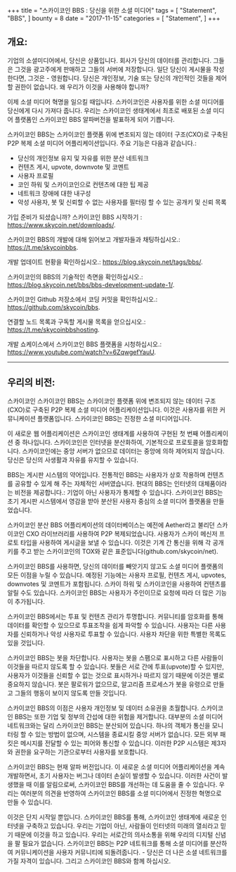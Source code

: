 +++
title = "스카이코인 BBS : 당신을 위한 소셜 미디어"
tags = [
    "Statement",
    "BBS",
]
bounty = 8
date = "2017-11-15"
categories = [
    "Statement",
]
+++

## 개요:

기업의 소셜미디어에서, 당신은 상품입니다. 회사가 당신의 데이터를 관리합니다. 그들은 그것을 광고주에게 판매하고 그들의 서버에 저장합니다. 일단 당신이 게시물을 작성한다면, 그것은 - 영원합니다. 당신은 개인정보, 기술 또는 당신의 개인적인 것들을 제어할 권한이 없습니다. 왜 우리가 이것을 사용해야 합니까?

이제 소셜 미디어 혁명을 일으킬 때입니다. 스카이코인은 사용자를 위한 소셜 미디어를 당신에게 다시 가져다 줍니다. 우리는 스카이코인 생태계에서 최초로 배포된 소셜 미디어 플랫폼인 스카이코인 BBS 알파버전을 발표하게 되어 기쁩니다. 

스카이코인 BBS는 스카이코인 플랫폼 위에 변조되지 않는 데이터 구조(CXO)로 구축된 P2P 복제 소셜 미디어 어플리케이션입니다. 주요 기능은 다음과 같습니다.:

-	당신의 개인정보 유지 및 자유를 위한 분산 네트워크
-	컨텐츠 게시, upvote, downvote 및 코멘트
-	사용자 프로필
-	코인 하워 및 스카이코인으로 컨텐츠에 대한 팁 제공
-	네트워크 장애에 대한 내구성
-	악성 사용자, 봇 및 신뢰할 수 없는 사용자를 필터링 할 수 있는 공개키 및 신뢰 목록

가입 준비가 되셨습니까? 스카이코인 BBS 시작하기 : https://www.skycoin.net/downloads/.

스카이코인 BBS의 개발에 대해 읽어보고 개발자들과 채팅하십시오.: https://t.me/skycoinbbs.

개발 업데이트 현황을 확인하십시오.: https://blog.skycoin.net/tags/bbs/.

스카이코인의 BBS의 기술적인 측면을 확인하십시오.: https://blog.skycoin.net/bbs/bbs-development-update-1/.

스카이코인 Github 저장소에서 코딩 커밋을 확인하십시오.: https://github.com/skycoin/bbs.

연결할 노드 목록과 구독할 게시물 목록을 얻으십시오.: https://t.me/skycoinbbshosting.

개발 쇼케이스에서 스카이코인 BBS 플랫폼을 시청하십시오.: https://www.youtube.com/watch?v=6ZqwgefYauU. 

---

## 우리의 비전: 
스카이코인 스카이코인 BBS는 스카이코인 플랫폼 위에 변조되지 않는 데이터 구조(CXO)로 구축된 P2P 복제 소셜 미디어 어플리케이션입니다. 이것은 사용자를 위한 커뮤니케이션 플랫폼입니다. 스카이코인 BBS는 진정한 소셜 미디어입니다.

이 새로운 웹 어플리케이션은 스카이코인 생태계를 사용하여 구현된 첫 번째 어플리케이션 중 하나입니다. 스카이코인은 인터넷을 분산화하여, 기본적으로 프로토콜을 암호화합니다. 스카이코인에는 중앙 서버가 없으므로 데이터는 중앙에 의하 제어되지 않습니다. 당신은 당신의 사생활과 자유를 유지할 수 있습니다.

BBS는 게시판 시스템의 약어입니다. 전통적인 BBS는 사용자가 상호 작용하며 컨텐츠를 공유할 수 있게 해 주는 자체적인 서버였습니다. 현대의 BBS는 인터넷의 대체품이라는 비전을 제공합니다.: 기업이 아닌 사용자가 통제할 수 있습니다. 스카이코인 BBS는 초기 게시판 시스템에서 영감을 받아 분산된 사용자 중심의 소셜 미디어 플랫폼을 만들었습니다.

스카이코인 분산 BBS 어플리케이션의 데이터베이스는 예전에 Aether라고 불리던 스카이코인 CXO 라이브러리를 사용하여 P2P 복제되었습니다. 사용자가 스카이 메신저 프로토 타입을 사용하여 게시글을 보낼 수 있습니다. 이것은 기계 간 통신을 위해 각 공개키를 주고 받는 스카이코인의 TOX와 같은 표준입니다(github.com/skycoin/net). 

스카이코인 BBS를 사용하면, 당신의 데이터를 빼앗기지 않고도 소셜 미디어 플랫폼의 모든 이점을 누릴 수 있습니다. 예정된 기능에는 사용자 프로필, 컨텐츠 게시, upvotes, downvotes 및 코멘트가 포함됩니다. 스카이 하워 및 스카이코인을 사용하여 컨텐츠를 알릴 수도 있습니다. 스카이코인 BBS는 사용자가 주인이므로 요청에 따라 더 많은 기능이 추가됩니다. 

스카이코인 BBS에서는 투표 및 컨텐츠 관리가 투명합니다. 커뮤니티를 암호화를 통해 데이터를 확인할 수 있으므로 투표조작을 쉽게 파악할 수 있습니다. 사용자는 다른 사용자를 신뢰하거나 악성 사용자로 투표할 수 있습니다. 사용자 차단을 위한 특별한 목록도 있을 것입니다. 

스카이코인 BBS는 봇을 차단합니다. 사용자는 봇을 스팸으로 표시하고 다른 사람들이 이것들을 따르지 않도록 할 수 있습니다. 봇들은 서로 간에 투표(upvote)할 수 있지만, 사용자가 이것들을 신뢰할 수 없는 것으로 표시하거나 따르지 않기 때문에 이것은 별로 중요하지 않습니다. 봇은 팔로워가 없으므로, 알고리즘 프로세스가 봇을 유령으로 만들고 그들의 행동이 보이지 않도록 만들 것입니다.

스카이코인 BBS의 이점은 사용자 개인정보 및 데이터 소유권을 초월합니다. 스카이코인 BBS는 또한 기업 및 정부의 간섭에 대한 위험을 제거합니다. 대부분의 소셜 미디어 네트워크와는 달리 스카이코인 BBS는 분산되어 있습니다. 하나의 객체가 통신을 모니터링 할 수 있는 방법이 없으며, 시스템을 종료시킬 중앙 서버가 없습니다. 모든 외부 패킷은 메시지를 전달할 수 있는 피어와 통신할 수 있습니다. 이러한 P2P 시스템은 제3자와 권한을 요구하는 기관으로부터 사용자를 보호합니다.

스카이코인 BBS는 현재 알파 버전입니다. 이 새로운 소셜 미디어 어플리케이션을 계속 개발하면서, 초기 사용자는 버그나 데이터 손실이 발생할 수 있습니다. 이러한 사건이 발생했을 때 이를 알림으로써, 스카이코인 BBS를 개선하는 데 도움을 줄 수 있습니다. 우리는 여러분의 의견을 반영하여 스카이코인 BBS를 소셜 미디어에서 진정한 혁명으로 만들 수 있습니다.

이것은 단지 시작일 뿐입니다. 스카이코인 BBS를 통해, 스카이코인 생태계에 새로운 인터넷을 구축하고 있습니다. 우리는 기업이 아닌, 사람들이 인터넷의 미래의 열쇠라고 믿기 때문에 이것을 하고 있습니다. 우리는 서로간의 의사소통을 위해 우리의 디지털 신념을 팔 필요가 없습니다. 스카이코인 BBS는 P2P 네트워크를 통해 소셜 미디어를 분산하여 커뮤니케이션을 사용자 커뮤니티에 되돌려줍니다. - 당신은 더 나은 소셜 네트워크를 가질 자격이 있습니다. 그리고 스카이코인 BBS와 함께 하십시오.
